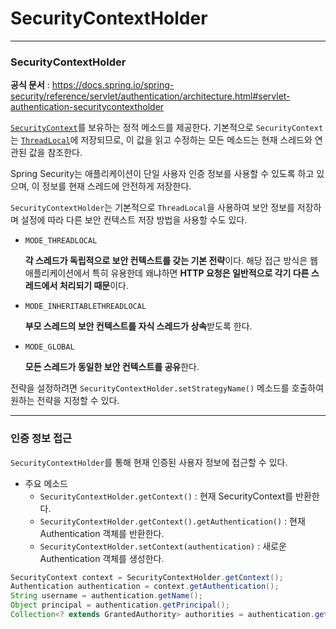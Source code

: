 # SecurityContextHolder

---

### SecurityContextHolder

**공식 문서** : https://docs.spring.io/spring-security/reference/servlet/authentication/architecture.html#servlet-authentication-securitycontextholder

[`SecurityContext`](https://www.notion.so/SecurityContext-3c7192dfec164b1096d15879468d8078?pvs=21)를 보유하는 정적 메소드를 제공한다. 기본적으로  `SecurityContext`는 [`ThreadLocal`](https://www.notion.so/ThreadLocal-2982c07303e0487e84685c2985401eba?pvs=21)에 저장되므로, 이 값을 읽고 수정하는 모든 메소드는 현재 스레드와 연관된 값을 참조한다.

Spring Security는 애플리케이션이 단일 사용자 인증 정보를 사용할 수 있도록 하고 있으며, 이 정보를 현재 스레드에 안전하게 저장한다.

`SecurityContextHolder`는 기본적으로 `ThreadLocal`을 사용하여 보안 정보를 저장하며 설정에 따라 다른 보안 컨텍스트 저장 방법을 사용할 수도 있다.

- `MODE_THREADLOCAL`
    
    **각 스레드가 독립적으로 보안 컨텍스트를 갖는 기본 전략**이다. 해당 접근 방식은 웹 애플리케이션에서 특히 유용한데 왜냐하면 **HTTP 요청은 일반적으로 각기 다른 스레드에서 처리되기 때문**이다.
    
- `MODE_INHERITABLETHREADLOCAL`
    
    **부모 스레드의 보안 컨텍스트를 자식 스레드가 상속**받도록 한다.
    
- `MODE_GLOBAL`
    
    **모든 스레드가 동일한 보안 컨텍스트를 공유**한다.
    

전략을 설정하려면 `SecurityContextHolder.setStrategyName()` 메소드를 호출하여 원하는 전략을 지정할 수 있다.

---

### 인증 정보 접근

`SecurityContextHolder`를 통해 현재 인증된 사용자 정보에 접근할 수 있다.

- 주요 메소드
    - `SecurityContextHolder.getContext()` : 현재 SecurityContext를 반환한다.
    - `SecurityContextHolder.getContext().getAuthentication()` : 현재 Authentication 객체를 반환한다.
    - `SecurityContextHolder.setContext(authentication)` : 새로운 Authentication 객체를 생성한다.

```java
SecurityContext context = SecurityContextHolder.getContext();
Authentication authentication = context.getAuthentication();
String username = authentication.getName();
Object principal = authentication.getPrincipal();
Collection<? extends GrantedAuthority> authorities = authentication.getAuthorities();
```